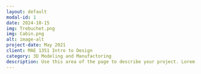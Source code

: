 ```yaml
---
layout: default
modal-id: 1
date: 2024-10-15
img: Trebuchet.png
img: Cabin.png
alt: image-alt
project-date: May 2021
client: MAE 1351 Intro to Design
category: 3D Modeling and Manufactoring
description: Use this area of the page to describe your project. Lorem ipsum dolor sit amet, consectetur adipisicing elit. Mollitia neque assumenda ipsam nihil, molestias magnam, recusandae quos quis inventore quisquam velit asperiores, vitae? Reprehenderit soluta, eos quod consequuntur itaque. Nam.
---
```

